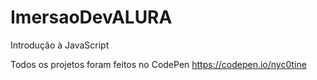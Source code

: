 # ImersaoDevALURA
Introdução à JavaScript

Todos os projetos foram feitos no CodePen
https://codepen.io/nyc0tine
